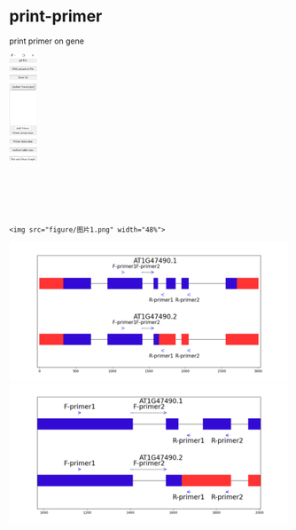# print-primer
print primer on gene
<div style="display: flex; flex-direction: column; align-items: flex-start;">
    <img src="figure/图片2.png" width="10%" style="margin-bottom: 100px;">



    
    <img src="figure/图片1.png" width="48%">
</div>
<div align="left"><img src="figure/Figure_6.png" ></div>
<div align="left"><img src="figure/Figure_1.png" ></div>
